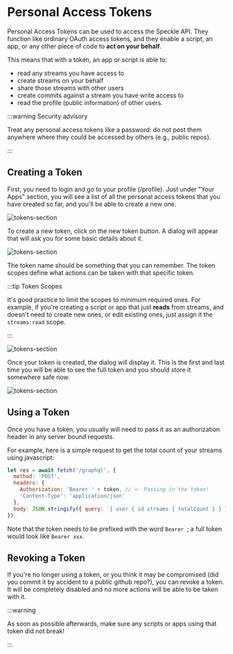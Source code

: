 # Personal Access Tokens 

Personal Access Tokens can be used to access the Speckle API. They function like ordinary OAuth access tokens, and they enable a script, an app, or any other piece of code to **act on your behalf**.

This means that with a token, an app or script is able to:
- read any streams you have access to
- create streams on your behalf
- share those streams with other users
- create commits against a stream you have write access to
- read the profile (public information) of other users.

:::warning Security advisory

Treat any personal access tokens like a password: do not post them anywhere where they could be accessed by others (e.g., public repos).

:::

## Creating a Token

First, you need to login and go to your profile (/profile). Just under "Your Apps" section, you will see a list of all the personal access tokens that you have created so far, and you'll be able to create a new one.

![tokens-section](../dev/img/tokens1.png)

To create a new token, click on the new token button. A dialog will appear that will ask you for some basic details about it. 

![tokens-section](../dev/img/tokens2.png)

The token name should be something that you can remember. The token scopes define what actions can be taken with that specific token. 

:::tip Token Scopes

It's good practice to limit the scopes to minimum required ones. For example, if you're creating a script or app that just **reads** from streams, and doesn't need to create new ones, or edit existing ones, just assign it the `streams:read` scope. 

:::

![tokens-section](../dev/img/tokens3.png)

Once your token is created, the dialog will display it. This is the first and last time you will be able to see the full token and you should store it somewhere safe now. 

![tokens-section](../dev/img/tokens4.png)

## Using a Token 

Once you have a token, you usually will need to pass it as an authorization header in any server bound requests. 

For example, here is a simple request to get the total count of your streams using javascript:


```js
let res = await fetch('/graphql', {
  method: 'POST',
  headers: {
    Authorization: 'Bearer ' + token, // <- Passing in the token!
    'Content-Type': 'application/json'
  },
  body: JSON.stringify({ query: `{ user { id streams { totalCount } } }` })
})

```

Note that the token needs to be prefixed with the word `Bearer `; a full token would look like `Bearer xxx`. 

## Revoking a Token

If you're no longer using a token, or you think it may be compromised (did you commit it by accident to a public github repo?), you can revoke a token. It will be completely disabled and no more actions will be able to be taken with it. 

:::warning

As soon as possible afterwards, make sure any scripts or apps using that token did not break!

:::

